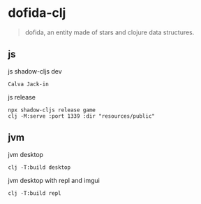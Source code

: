 # dofida-clj

> dofida, an entity made of stars and clojure data structures.

## js

js shadow-cljs dev
```
Calva Jack-in
```

js release
```
npx shadow-cljs release game
clj -M:serve :port 1339 :dir "resources/public"
```

## jvm

jvm desktop
```
clj -T:build desktop
```

jvm desktop with repl and imgui
```
clj -T:build repl
```
